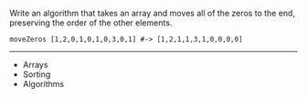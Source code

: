 Write an algorithm that takes an array and moves all of the zeros to the end, preserving the order of the other elements.
```
moveZeros [1,2,0,1,0,1,0,3,0,1] #-> [1,2,1,1,3,1,0,0,0,0]
```
---

- Arrays
- Sorting
- Algorithms
